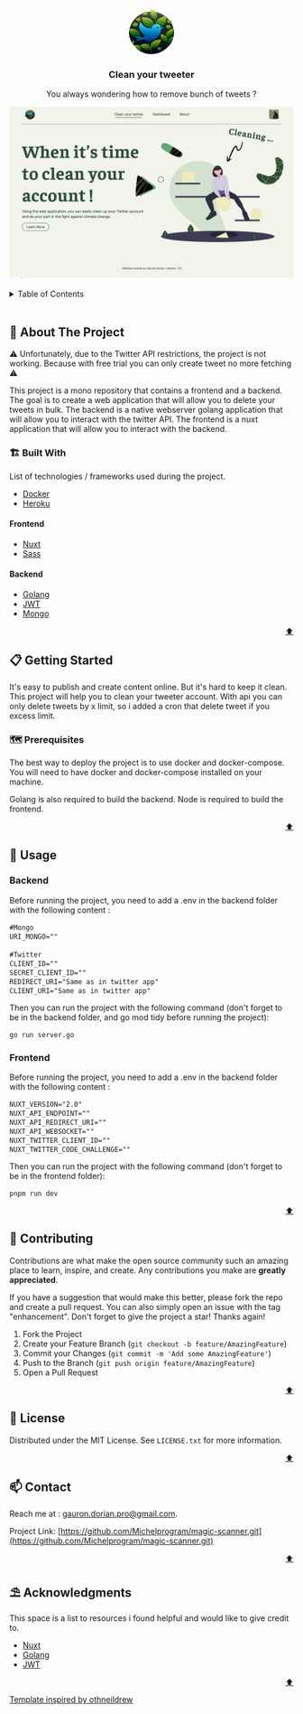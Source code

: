 <div id="top"></div>



<!-- PROJECT LOGO -->
<br />
<div align="center">
    <img src="frontend/public/images/logo_header.png" alt="Logo" width="80" height="80" />

<h3 align="center">Clean your tweeter</h3>

  <p align="center">You always wondering how to remove bunch of tweets ?</p>
    <img src="frontend/public/images/logo.png" alt="prediction" />
</div>



 <br />  

<!-- TABLE OF CONTENTS -->
<details>
  <summary>Table of Contents</summary>
  <ol>
    <li>
      <a href="#about-the-project">🧭 About The Project</a>
      <ul>
        <li><a href="#built-with">🏗️ Built With</a></li>
      </ul>
    </li>
    <li>
      <a href="#getting-started">📋 Getting Started</a>
      <ul>
        <li><a href="#prerequisites">🗺️ Prerequisites</a></li>
        <li><a href="#installation">⚙️ Installation</a></li>
      </ul>
    </li>
    <li><a href="#usage">💾 Usage</a></li>
    <li><a href="#contributing">🔗 Contributing</a></li>
    <li><a href="#license">📰 License</a></li>
    <li><a href="#contact">📫 Contact</a></li>
    <li><a href="#acknowledgments">⛱️ Acknowledgments</a></li>
  </ol>
</details>

<br>



<!-- ABOUT THE PROJECT -->
## 🧭 About The Project

⚠️ Unfortunately, due to the Twitter API restrictions, the project is not working. Because with free trial you can only create tweet no more fetching  ⚠️

This project is a mono repository that contains a frontend and a backend. The goal is to create a web application that will allow you to delete your tweets in bulk. The backend is a native webserver golang application that will allow you to interact with the twitter API. The frontend is a nuxt application that will allow you to interact with the backend.

### 🏗️ Built With

List of technologies / frameworks used during the project.

* [Docker](https://www.docker.com/)
* [Heroku](https://www.heroku.com/)

#### Frontend

* [Nuxt](https://nuxtjs.org/)
* [Sass](https://sass-lang.com/)

#### Backend

* [Golang](https://golang.org/)
* [JWT](https://jwt.io/)
* [Mongo](https://www.mongodb.com/)

<p align="right"><a href="#top">⬆️</a></p>




<!-- GETTING STARTED -->
## 📋 Getting Started

It's easy to publish and create content online. But it's hard to keep it clean. This project will help you to clean your tweeter account. With api you can only delete tweets by x limit, so i added a cron that delete tweet if you excess limit.

### 🗺️ Prerequisites

The best way to deploy the project is to use docker and docker-compose. You will need to have docker and docker-compose installed on your machine.

Golang is also required to build the backend.
Node is required to build the frontend.

<p align="right"><a href="#top">⬆️</a></p>


<!-- USAGE EXAMPLES -->
## 💾 Usage

### Backend

Before running the project, you need to add a .env in the backend folder with the following content :

```shell
#Mongo
URI_MONGO=""

#Twitter
CLIENT_ID=""
SECRET_CLIENT_ID=""
REDIRECT_URI="Same as in twitter app"
CLIENT_URI="Same as in twitter app"
```

Then you can run the project with the following command (don't forget to be in the backend folder, and go mod tidy before running the project):

```shell
go run server.go
```

### Frontend

Before running the project, you need to add a .env in the backend folder with the following content :

```shell
NUXT_VERSION="2.0"
NUXT_API_ENDPOINT=""
NUXT_API_REDIRECT_URI=""
NUXT_API_WEBSOCKET=""
NUXT_TWITTER_CLIENT_ID=""
NUXT_TWITTER_CODE_CHALLENGE=""
```

Then you can run the project with the following command (don't forget to be in the frontend folder):

```shell
pnpm run dev
```


<p align="right"><a href="#top">⬆️</a></p>


<!-- CONTRIBUTING -->
## 🔗 Contributing

Contributions are what make the open source community such an amazing place to learn, inspire, and create. Any contributions you make are **greatly appreciated**.

If you have a suggestion that would make this better, please fork the repo and create a pull request. You can also simply open an issue with the tag "enhancement".
Don't forget to give the project a star! Thanks again!

1. Fork the Project
2. Create your Feature Branch (`git checkout -b feature/AmazingFeature`)
3. Commit your Changes (`git commit -m 'Add some AmazingFeature'`)
4. Push to the Branch (`git push origin feature/AmazingFeature`)
5. Open a Pull Request

<p align="right"><a href="#top">⬆️</a></p>




<!-- LICENSE -->
## 📰 License

Distributed under the MIT License. See `LICENSE.txt` for more information.

<p align="right"><a href="#top">⬆️</a></p>




<!-- CONTACT -->
## 📫 Contact

Reach me at : gauron.dorian.pro@gmail.com.

Project Link: [https://github.com/Michelprogram/magic-scanner.git](https://github.com/Michelprogram/magic-scanner.git)

<p align="right"><a href="#top">⬆️</a></p>




<!-- ACKNOWLEDGMENTS -->
## ⛱️ Acknowledgments

This space is a list to resources i found helpful and would like to give credit to.

* [Nuxt](https://nuxtjs.org/)
* [Golang](https://golang.org/)
* [JWT](https://medium.com/@cheickzida/golang-implementing-jwt-token-authentication-bba9bfd84d60)
  
<p align="right"><a href="#top">⬆️</a></p>

<a href="https://github.com/othneildrew/Best-README-Template">Template inspired by othneildrew</a>
